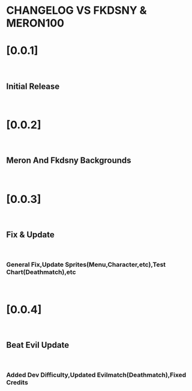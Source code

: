 # CHANGELOG VS FKDSNY & MERON100
<h1>[0.0.1]</h1><br>
<h2>Initial Release</h2><br>

<h1>[0.0.2]</h1><br>
<h2>Meron And Fkdsny Backgrounds</h2><br>

<h1>[0.0.3]</h1><br>
<h2>Fix & Update</h2><br>
<h3>General Fix,Update Sprites(Menu,Character,etc),Test Chart(Deathmatch),etc</h3><br>

<h1>[0.0.4]</h1><br>
<h2>Beat Evil Update</h2><br>
<h3>Added Dev Difficulty,Updated Evilmatch(Deathmatch),Fixed Credits</h3>